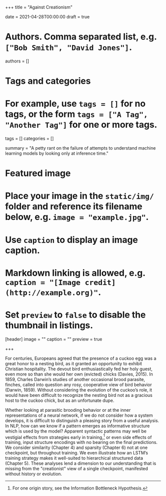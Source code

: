 +++
title = "Against Creationism"

date = 2021-04-28T00:00:00
draft = true

# Authors. Comma separated list, e.g. `["Bob Smith", "David Jones"]`.
authors = []

# Tags and categories
# For example, use `tags = []` for no tags, or the form `tags = ["A Tag", "Another Tag"]` for one or more tags.
tags = []
categories = []

summary = "A petty rant on the failure of attempts to understand machine learning models by looking only at inference time."

# Featured image
# Place your image in the `static/img/` folder and reference its filename below, e.g. `image = "example.jpg"`.
# Use `caption` to display an image caption.
#   Markdown linking is allowed, e.g. `caption = "[Image credit](http://example.org)"`.
# Set `preview` to `false` to disable the thumbnail in listings.
[header]
image = ""
caption = ""
preview = true

+++


For centuries, Europeans agreed that the presence of a cuckoo egg was a great honor to a nesting bird, as it granted an opportunity to exhibit Christian hospitality. The devout bird enthusiastically fed her holy guest, even more so than she would her own (evicted) chicks (Davies, 2015). In 1859, Charles Darwin’s studies of another occasional brood parasite, finches, called into question any rosy, cooperative view of bird behavior (Darwin, 1859). Without considering the evolution of the cuckoo’s role, it would have been difficult to recognize the nesting bird not as a gracious host to the cuckoo chick, but as an unfortunate dupe.


Whether looking at parasitic brooding behavior or at the inner representations of a neural network, if we do not consider how a system develops, it is difficult to distinguish a pleasing story from a useful analysis. In NLP, how can we know if a pattern emerges as informative structure which is used by the model? Apparent syntactic patterns may well be vestigial effects from strategies early in training,[^1] or even side effects of training, input structure encodings with no bearing on the final predictions. We consider similarity (Chapter 4) and sparsity (Chapter 6) not at one checkpoint, but throughout training. We even illustrate how an LSTM’s training strategy makes it well-suited to hierarchical structured data (Chapter 5). These analyses lend a dimension to our understanding that is missing from the "creationist" view of a single checkpoint, manifested without history or evolution.

[^1]: For one origin story, see the Information Bottleneck Hypothesis.
